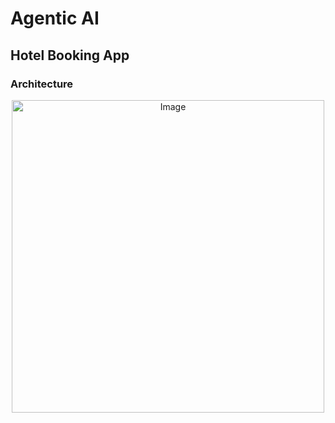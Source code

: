 # Agentic AI

## Hotel Booking App

### Architecture 

<p align="center">
<img width="500" alt="Image" src="https://github.com/user-attachments/assets/b6b8ef83-8f72-451f-b18f-8a28f23220d2" />
</p>